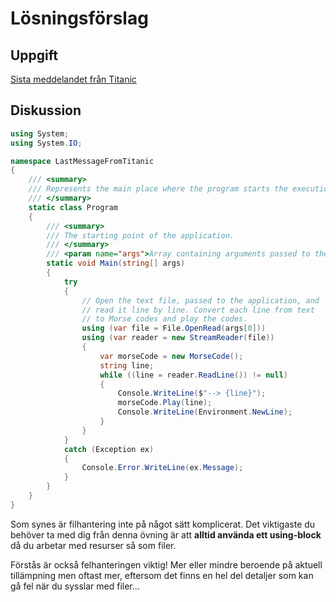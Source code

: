 # Lösningsförslag

## Uppgift

[Sista meddelandet från Titanic](https://coursepress.gitbook.io/1dv024/ovningsuppgifter/del-1/sista-meddelandet-fran-titanic)

## Diskussion

```c#
using System;
using System.IO;

namespace LastMessageFromTitanic
{
    /// <summary>
    /// Represents the main place where the program starts the execution.
    /// </summary>
    static class Program
    {
        /// <summary>
        /// The starting point of the application.
        /// </summary>
        /// <param name="args">Array containing arguments passed to the application.</param>
        static void Main(string[] args)
        {
            try
            {
                // Open the text file, passed to the application, and
                // read it line by line. Convert each line from text
                // to Morse codes and play the codes.
                using (var file = File.OpenRead(args[0]))
                using (var reader = new StreamReader(file))
                {
                    var morseCode = new MorseCode();
                    string line;
                    while ((line = reader.ReadLine()) != null)
                    {
                        Console.WriteLine($"--> {line}");
                        morseCode.Play(line);
                        Console.WriteLine(Environment.NewLine);
                    }
                }
            }
            catch (Exception ex)
            {
                Console.Error.WriteLine(ex.Message);
            }
        }
    }
}
```

Som synes är filhantering inte på något sätt komplicerat. Det viktigaste du behöver ta med dig från denna övning är att **alltid använda ett using-block** då du arbetar med resurser så som filer. 

Förstås är också felhanteringen viktig! Mer eller mindre beroende på aktuell tillämpning men oftast mer, eftersom det finns en hel del detaljer som kan gå fel när du sysslar med filer...